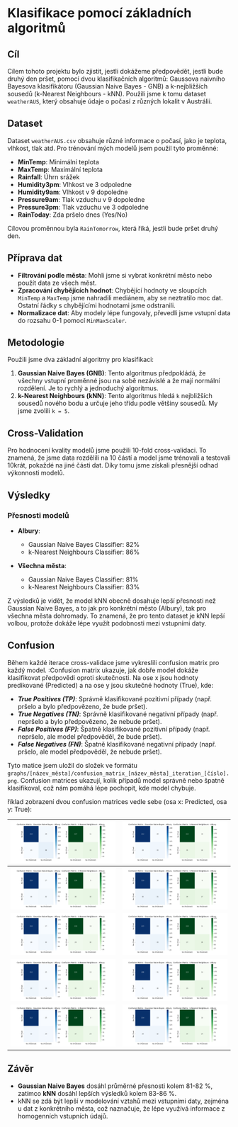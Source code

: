 # Klasifikace pomocí základních algoritmů

## Cíl
Cílem tohoto projektu bylo zjistit, jestli dokážeme předpovědět, jestli bude druhý den pršet, pomocí dvou klasifikačních algoritmů: Gaussova naivního Bayesova klasifikátoru (Gaussian Naive Bayes - GNB) a k-nejbližších sousedů (k-Nearest Neighbours - kNN). Použili jsme k tomu dataset `weatherAUS`, který obsahuje údaje o počasí z různých lokalit v Austrálii.

## Dataset
Dataset `weatherAUS.csv` obsahuje různé informace o počasí, jako je teplota, vlhkost, tlak atd. Pro trénování mých modelů jsem použil tyto proměnné:
- **MinTemp**: Minimální teplota
- **MaxTemp**: Maximální teplota
- **Rainfall**: Úhrn srážek
- **Humidity3pm**: Vlhkost ve 3 odpoledne
- **Humidity9am**: Vlhkost v 9 dopoledne
- **Pressure9am**: Tlak vzduchu v 9 dopoledne
- **Pressure3pm**: Tlak vzduchu ve 3 odpoledne
- **RainToday**: Zda pršelo dnes (Yes/No)

Cílovou proměnnou byla `RainTomorrow`, která říká, jestli bude pršet druhý den.

## Příprava dat
- **Filtrování podle města**: Mohli jsme si vybrat konkrétní město nebo použít data ze všech měst.
- **Zpracování chybějících hodnot**: Chybějící hodnoty ve sloupcích `MinTemp` a `MaxTemp` jsme nahradili mediánem, aby se neztratilo moc dat. Ostatní řádky s chybějícími hodnotami jsme odstranili.
- **Normalizace dat**: Aby modely lépe fungovaly, převedli jsme vstupní data do rozsahu 0-1 pomocí `MinMaxScaler`.

## Metodologie
Použili jsme dva základní algoritmy pro klasifikaci:
1. **Gaussian Naive Bayes (GNB)**: Tento algoritmus předpokládá, že všechny vstupní proměnné jsou na sobě nezávislé a že mají normální rozdělení. Je to rychlý a jednoduchý algoritmus.
2. **k-Nearest Neighbours (kNN)**: Tento algoritmus hledá `k` nejbližších sousedů nového bodu a určuje jeho třídu podle většiny sousedů. My jsme zvolili `k = 5`.

## Cross-Validation
Pro hodnocení kvality modelů jsme použili 10-fold cross-validaci. To znamená, že jsme data rozdělili na 10 částí a model jsme trénovali a testovali 10krát, pokaždé na jiné části dat. Díky tomu jsme získali přesnější odhad výkonnosti modelů.

## Výsledky
### Přesnosti modelů
- **Albury**:
  - Gaussian Naive Bayes Classifier: 82%
  - k-Nearest Neighbours Classifier: 86%

- **Všechna města**:
  - Gaussian Naive Bayes Classifier: 81%
  - k-Nearest Neighbours Classifier: 83%

Z výsledků je vidět, že model kNN obecně dosahuje lepší přesnosti než Gaussian Naive Bayes, a to jak pro konkrétní město (Albury), tak pro všechna města dohromady. To znamená, že pro tento dataset je kNN lepší volbou, protože dokáže lépe využít podobnosti mezi vstupními daty.

## Confusion
Během každé iterace cross-validace jsme vykreslili confusion matrix pro každý model. :Confusion matrix ukazuje, jak dobře model dokáže klasifikovat předpovědi oproti skutečnosti. Na ose x jsou hodnoty predikované (Predicted) a na ose y jsou skutečné hodnoty (True), kde:
- ***True Positives (TP)***: Správně klasifikované pozitivní případy (např. pršelo a bylo předpovězeno, že bude pršet).
- ***True Negatives (TN)***: Správně klasifikované negativní případy (např. nepršelo a bylo předpovězeno, že nebude pršet).
- ***False Positives (FP)***: Špatně klasifikované pozitivní případy (např. nepršelo, ale model předpověděl, že bude pršet).
- ***False Negatives (FN)***: Špatně klasifikované negativní případy (např. pršelo, ale model předpověděl, že nebude pršet). 

Tyto matice jsem uložil do složek ve formátu `graphs/[název_města]/confusion_matrix_[název_města]_iteration_[číslo].png`.
Confusion matrices ukazují, kolik případů model správně nebo špatně klasifikoval, což nám pomáhá lépe pochopit, kde model chybuje.

říklad zobrazení dvou confusion matrices vedle sebe (osa x: Predicted, osa y: True):

| ![Iteration 0](graphs/Albury/confusion_matrix_Albury_iteration_0.png) | ![Iteration 1](graphs/Albury/confusion_matrix_Albury_iteration_1.png) |
|-----------------------------------------------------------------------|-----------------------------------------------------------------------|
| ![Iteration 2](graphs/Albury/confusion_matrix_Albury_iteration_2.png) | ![Iteration 3](graphs/Albury/confusion_matrix_Albury_iteration_3.png) |
| ![Iteration 4](graphs/Albury/confusion_matrix_Albury_iteration_4.png) | ![Iteration 5](graphs/Albury/confusion_matrix_Albury_iteration_5.png) |
| ![Iteration 6](graphs/Albury/confusion_matrix_Albury_iteration_6.png) | ![Iteration 7](graphs/Albury/confusion_matrix_Albury_iteration_7.png) |
| ![Iteration 8](graphs/Albury/confusion_matrix_Albury_iteration_8.png) | ![Iteration 9](graphs/Albury/confusion_matrix_Albury_iteration_9.png) |


## Závěr
- **Gaussian Naive Bayes** dosáhl průměrné přesnosti kolem 81-82 %, zatímco **kNN** dosáhl lepších výsledků kolem 83-86 %.
- kNN se zdá být lepší v modelování vztahů mezi vstupními daty, zejména u dat z konkrétního města, což naznačuje, že lépe využívá informace z homogenních vstupních údajů.
